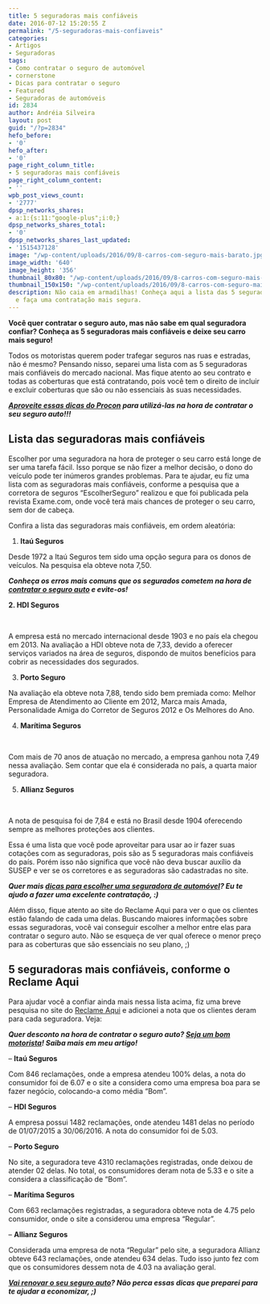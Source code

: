 ```yaml
---
title: 5 seguradoras mais confiáveis
date: 2016-07-12 15:20:55 Z
permalink: "/5-seguradoras-mais-confiaveis"
categories:
- Artigos
- Seguradoras
tags:
- Como contratar o seguro de automóvel
- cornerstone
- Dicas para contratar o seguro
- Featured
- Seguradoras de automóveis
id: 2834
author: Andréia Silveira
layout: post
guid: "/?p=2834"
hefo_before:
- '0'
hefo_after:
- '0'
page_right_column_title:
- 5 seguradoras mais confiáveis
page_right_column_content:
- ''
wpb_post_views_count:
- '2777'
dpsp_networks_shares:
- a:1:{s:11:"google-plus";i:0;}
dpsp_networks_shares_total:
- '0'
dpsp_networks_shares_last_updated:
- '1515437128'
image: "/wp-content/uploads/2016/09/8-carros-com-seguro-mais-barato.jpg"
image_width: '640'
image_height: '356'
thumbnail_80x80: "/wp-content/uploads/2016/09/8-carros-com-seguro-mais-barato-80x80.jpg"
thumbnail_150x150: "/wp-content/uploads/2016/09/8-carros-com-seguro-mais-barato-150x150.jpg"
description: Não caia em armadilhas! Conheça aqui a lista das 5 seguradoras mais confiáveis
  e faça uma contratação mais segura.
---
```


**Você quer contratar o seguro auto, mas não sabe em qual seguradora confiar? Conheça as 5 seguradoras mais confiáveis e deixe seu carro mais seguro!**

Todos os motoristas querem poder trafegar seguros nas ruas e estradas, não é mesmo? Pensando nisso, separei uma lista com as 5 seguradoras mais confiáveis do mercado nacional. Mas fique atento ao seu contrato e todas as coberturas que está contratando, pois você tem o direito de incluir e excluir coberturas que são ou não essenciais às suas necessidades.

**_[Aproveite essas dicas do Procon](/dicas-do-procon-sp-para-seguro-auto) para utilizá-las na hora de contratar o seu seguro auto!!!_**

## Lista das seguradoras mais confiáveis

Escolher por uma seguradora na hora de proteger o seu carro está longe de ser uma tarefa fácil. Isso porque se não fizer a melhor decisão, o dono do veículo pode ter inúmeros grandes problemas. Para te ajudar, eu fiz uma lista com as seguradoras mais confiáveis, conforme a pesquisa que a corretora de seguros “EscolherSeguro” realizou e que foi publicada pela revista Exame.com, onde você terá mais chances de proteger o seu carro, sem dor de cabeça.

Confira a lista das seguradoras mais confiáveis, em ordem aleatória:

  1. **Itaú Seguros**

Desde 1972 a Itaú Seguros tem sido uma opção segura para os donos de veículos. Na pesquisa ela obteve nota 7,50.

**_Conheça os erros mais comuns que os segurados cometem na hora de <a href="/dicas-melhor-seguro-auto" target="_blank">contratar o seguro auto</a> e evite-os!_**

**2. HDI Seguros**

&nbsp;

A empresa está no mercado internacional desde 1903 e no país ela chegou em 2013. Na avaliação a HDI obteve nota de 7,33, devido a oferecer serviços variados na área de seguros, dispondo de muitos benefícios para cobrir as necessidades dos segurados.

<ol start="3">
  <li>
    <strong>Porto Seguro</strong>
  </li>
</ol>

Na avaliação ela obteve nota 7,88, tendo sido bem premiada como: Melhor Empresa de Atendimento ao Cliente em 2012, Marca mais Amada, Personalidade Amiga do Corretor de Seguros 2012 e Os Melhores do Ano.

<ol start="4">
  <li>
    <strong>Marítima Seguros</strong>
  </li>
</ol>

&nbsp;

Com mais de 70 anos de atuação no mercado, a empresa ganhou nota 7,49 nessa avaliação. Sem contar que ela é considerada no país, a quarta maior seguradora.

<ol start="5">
  <li>
    <strong>Allianz Seguros</strong>
  </li>
</ol>

&nbsp;

A nota de pesquisa foi de 7,84 e está no Brasil desde 1904 oferecendo sempre as melhores proteções aos clientes.

Essa é uma lista que você pode aproveitar para usar ao ir fazer suas cotações com as seguradoras, pois são as 5 seguradoras mais confiáveis do país. Porém isso não significa que você não deva buscar auxílio da SUSEP e ver se os corretores e as seguradoras são cadastradas no site.

**_Quer mais <a href="/escolha-uma-seguradora-de-automovel/" target="_blank">dicas para escolher uma seguradora de automóvel</a>? Eu te ajudo a fazer uma excelente contratação, :)_**

Além disso, fique atento ao site do Reclame Aqui para ver o que os clientes estão falando de cada uma delas. Buscando maiores informações sobre essas seguradoras, você vai conseguir escolher a melhor entre elas para contratar o seguro auto. Não se esqueça de ver qual oferece o menor preço para as coberturas que são essenciais no seu plano, ;)

## 5 seguradoras mais confiáveis, conforme o Reclame Aqui

Para ajudar você a confiar ainda mais nessa lista acima, fiz uma breve pesquisa no site do <a href="http://www.reclameaqui.com.br/" target="_blank">Reclame Aqui</a> e adicionei a nota que os clientes deram para cada seguradora. Veja:

**_Quer desconto na hora de contratar o seguro auto? <a href="/seguro-auto-com-desconto" target="_blank">Seja um bom motorista</a>! Saiba mais em meu artigo!_**

&#8211; **Itaú Seguros**

Com 846 reclamações, onde a empresa atendeu 100% delas, a nota do consumidor foi de 6.07 e o site a considera como uma empresa boa para se fazer negócio, colocando-a como média “Bom”.

&#8211; **HDI Seguros**

A empresa possui 1482 reclamações, onde atendeu 1481 delas no período de 01/07/2015 a 30/06/2016. A nota do consumidor foi de 5.03.

&#8211; **Porto Seguro**

No site, a seguradora teve 4310 reclamações registradas, onde deixou de atender 02 delas. No total, os consumidores deram nota de 5.33 e o site a considera a classificação de “Bom”.

&#8211; **Marítima Seguros**

Com 663 reclamações registradas, a seguradora obteve nota de 4.75 pelo consumidor, onde o site a considerou uma empresa “Regular”.

&#8211; **Allianz Seguros**

Considerada uma empresa de nota “Regular” pelo site, a seguradora Allianz obteve 643 reclamações, onde atendeu 634 delas. Tudo isso junto fez com que os consumidores dessem nota de 4.03 na avaliação geral.

**_<a href="/dicas-para-renovar-o-seguro-auto/" target="_blank">Vai renovar o seu seguro auto</a>? Não perca essas dicas que preparei para te ajudar a economizar, ;)_**